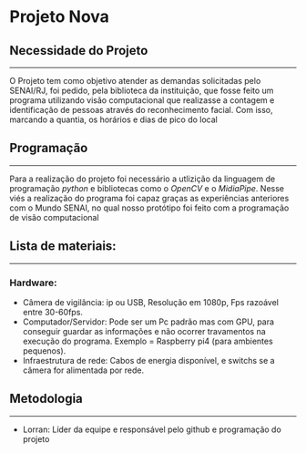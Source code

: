 # Projeto Nova

## Necessidade do Projeto

---

O Projeto tem como objetivo atender as demandas solicitadas pelo SENAI/RJ, foi pedido, pela biblioteca da instituição, que fosse feito um programa utilizando visão computacional
que realizasse a contagem e identificação de pessoas através do reconhecimento facial. Com isso, marcando a quantia, os horários e dias de pico do local

## Programação

---

Para a realização do projeto foi necessário a utlizição da linguagem de programação *python* e bibliotecas como o *OpenCV* e o *MidiaPipe*. Nesse viés a realização do programa foi 
capaz graças as experiências anteriores com o Mundo SENAI, no qual nosso protótipo foi feito com a programação de visão computacional 

## Lista de materiais:

---

### Hardware:

- Câmera de vigilância:  ip ou USB, Resolução em 1080p, Fps razoável entre 30-60fps.
- Computador/Servidor: Pode ser um Pc padrão mas com GPU, para conseguir guardar as informações e não ocorrer travamentos na execução do programa. Exemplo = Raspberry pi4 (para ambientes pequenos).
- Infraestrutura de rede: Cabos de energia disponível, e switchs se a câmera for alimentada por rede.


## Metodologia

---

- Lorran: Líder da equipe e responsável pelo github e programação do projeto
